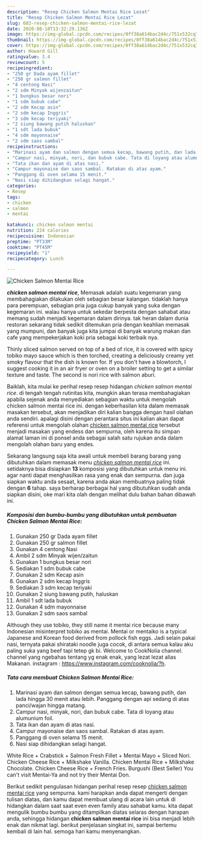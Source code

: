 ```yaml
---
description: "Resep Chicken Salmon Mentai Rice Lezat"
title: "Resep Chicken Salmon Mentai Rice Lezat"
slug: 683-resep-chicken-salmon-mentai-rice-lezat
date: 2020-08-18T13:32:29.136Z
image: https://img-global.cpcdn.com/recipes/0ff38a614bac2d4c/751x532cq70/chicken-salmon-mentai-rice-foto-resep-utama.jpg
thumbnail: https://img-global.cpcdn.com/recipes/0ff38a614bac2d4c/751x532cq70/chicken-salmon-mentai-rice-foto-resep-utama.jpg
cover: https://img-global.cpcdn.com/recipes/0ff38a614bac2d4c/751x532cq70/chicken-salmon-mentai-rice-foto-resep-utama.jpg
author: Howard Gill
ratingvalue: 3.4
reviewcount: 5
recipeingredient:
- "250 gr Dada ayam fillet"
- "250 gr salmon fillet"
- "4 centong Nasi"
- "2 sdm Minyak wijenzaitun"
- "1 bungkus besar nori"
- "1 sdm bubuk cabe"
- "2 sdm Kecap asin"
- "2 sdm kecap Inggris"
- "3 sdm kecap teriyaki"
- "2 siung bawang putih haluskan"
- "1 sdt lada bubuk"
- "4 sdm mayonnaise"
- "2 sdm saos sambal"
recipeinstructions:
- "Marinasi ayam dan salmon dengan semua kecap, bawang putih, dan lada hingga 30 menit atau lebih. Panggang dengan api sedang di atas panci/wajan hingga matang."
- "Campur nasi, minyak, nori, dan bubuk cabe. Tata di loyang atau alumunium foil."
- "Tata ikan dan ayam di atas nasi."
- "Campur mayonaise dan saos sambal. Ratakan di atas ayam."
- "Panggang di oven selama 15 menit."
- "Nasi siap dihidangkan selagi hangat."
categories:
- Resep
tags:
- chicken
- salmon
- mentai

katakunci: chicken salmon mentai 
nutrition: 224 calories
recipecuisine: Indonesian
preptime: "PT33M"
cooktime: "PT45M"
recipeyield: "1"
recipecategory: Lunch

---
```



![Chicken Salmon Mentai Rice](https://img-global.cpcdn.com/recipes/0ff38a614bac2d4c/751x532cq70/chicken-salmon-mentai-rice-foto-resep-utama.jpg)

<b><i>chicken salmon mentai rice</i></b>, Memasak adalah suatu kegemaran yang membahagiakan dilakukan oleh sebagian besar kalangan. tidaklah hanya para perempuan, sebagian pria juga cukup banyak yang suka dengan kegemaran ini. walau hanya untuk sekedar berpesta dengan sahabat atau memang sudah menjadi kegemaran dalam dirinya. tak heran dalam dunia restoran sekarang tidak sedikit ditemukan pria dengan keahlian memasak yang mumpuni, dan banyak juga kita jumpai di banyak warung makan dan cafe yang mempekerjakan koki pria sebagai koki terbaik nya.

Thinly sliced salmon served on top of a bed of rice, it is covered with spicy tobiko mayo sauce which is then torched, creating a deliciously creamy yet smoky flavour that the dish is known for. If you don&#39;t have a blowtorch, I suggest cooking it in an air fryer or oven on a broiler setting to get a similar texture and taste. The second is nori rice with salmon aburi.

Baiklah, kita mulai ke perihal resep resep hidangan <i>chicken salmon mentai rice</i>. di tengah tengah rutinitas kita, mungkin akan terasa membahagiakan apabila sejenak anda menyediakan sebagian waktu untuk mengolah chicken salmon mentai rice ini. dengan keberhasilan kita dalam memasak masakan tersebut, akan menjadikan diri kalian bangga dengan hasil olahan anda sendiri. apalagi disini dengan perantara situs ini kalian akan dapat referensi untuk mengolah olahan <u>chicken salmon mentai rice</u> tersebut menjadi masakan yang endess dan sempurna, oleh karena itu simpan alamat laman ini di ponsel anda sebagai salah satu rujukan anda dalam mengolah olahan baru yang endes.


Sekarang langsung saja kita awali untuk membeli barang barang yang dibutuhkan dalam memasak menu <u><i>chicken salmon mentai rice</i></u> ini. setidaknya bisa disiapkan <b>13</b> komposisi yang dibutuhkan untuk menu ini. agar nanti dapat menghasilkan rasa yang enak dan sempurna. dan juga siapkan waktu anda sesaat, karena anda akan membuatnya paling tidak dengan <b>6</b> tahap. saya berharap berbagai hal yang dibutuhkan sudah anda siapkan disini, oke mari kita olah dengan melihat dulu bahan bahan dibawah ini.

<!--inarticleads1-->

##### Komposisi dan bumbu-bumbu yang dibutuhkan untuk pembuatan Chicken Salmon Mentai Rice:

1. Gunakan 250 gr Dada ayam fillet
1. Gunakan 250 gr salmon fillet
1. Gunakan 4 centong Nasi
1. Ambil 2 sdm Minyak wijen/zaitun
1. Gunakan 1 bungkus besar nori
1. Sediakan 1 sdm bubuk cabe
1. Gunakan 2 sdm Kecap asin
1. Gunakan 2 sdm kecap Inggris
1. Sediakan 3 sdm kecap teriyaki
1. Gunakan 2 siung bawang putih, haluskan
1. Ambil 1 sdt lada bubuk
1. Gunakan 4 sdm mayonnaise
1. Gunakan 2 sdm saos sambal


Although they use tobiko, they still name it mentai rice because many Indonesian misinterpret tobiko as mentai. Mentai or mentaiko is a typical Japanese and Korean food derived from pollock fish eggs. Jadi selain pakai nasi, ternyata pakai shirataki noodle juga cocok, di antara semua kalau aku paling suka yang beef tapi tetep gk bi. Welcome to CookNolia channel. channel yang ngebahas tentang yg enak enak, yang lezat lezat alias Makanan. instagram : https://www.instagram.com/cooknolia/?h. 

<!--inarticleads2-->

##### Tata cara membuat Chicken Salmon Mentai Rice:

1. Marinasi ayam dan salmon dengan semua kecap, bawang putih, dan lada hingga 30 menit atau lebih. Panggang dengan api sedang di atas panci/wajan hingga matang.
1. Campur nasi, minyak, nori, dan bubuk cabe. Tata di loyang atau alumunium foil.
1. Tata ikan dan ayam di atas nasi.
1. Campur mayonaise dan saos sambal. Ratakan di atas ayam.
1. Panggang di oven selama 15 menit.
1. Nasi siap dihidangkan selagi hangat.


White Rice + Crabstick + Salmon Fresh Fillet + Mentai Mayo + Sliced Nori. Chicken Cheese Rice + Milkshake Vanilla. Chicken Mentai Rice + Milkshake Chocolate. Chicken Cheese Rice + French Fries. Burgushi (Best Seller) You can&#39;t visit Mentai-Ya and not try their Mentai Don. 

Berikut sedikit pengulasan hidangan perihal resep resep <u>chicken salmon mentai rice</u> yang sempurna. kami harapkan anda dapat mengerti dengan tulisan diatas, dan kamu dapat membuat ulang di acara lain untuk di hidangkan dalam saat saat even even family atau sahabat kamu. kita dapat mengulik bumbu bumbu yang ditampilkan diatas selaras dengan harapan anda, sehingga hidangan <b>chicken salmon mentai rice</b> ini bisa menjadi lebih enak dan nikmat lagi. berikut penjelasan singkat ini, sampai bertemu kembali di lain hal. semoga hari kamu menyenangkan.
